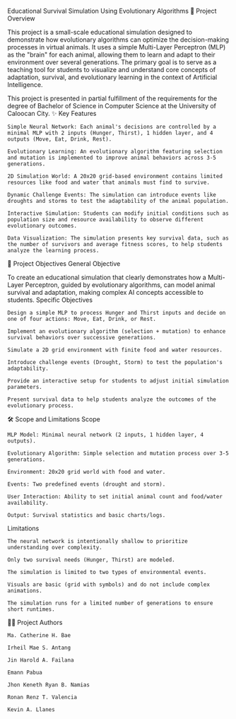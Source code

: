 Educational Survival Simulation Using Evolutionary Algorithms
📖 Project Overview

This project is a small-scale educational simulation designed to demonstrate how evolutionary algorithms can optimize the decision-making processes in virtual animals. It uses a simple Multi-Layer Perceptron (MLP) as the "brain" for each animal, allowing them to learn and adapt to their environment over several generations. The primary goal is to serve as a teaching tool for students to visualize and understand core concepts of adaptation, survival, and evolutionary learning in the context of Artificial Intelligence.

This project is presented in partial fulfillment of the requirements for the degree of Bachelor of Science in Computer Science at the University of Caloocan City.
✨ Key Features

    Simple Neural Network: Each animal's decisions are controlled by a minimal MLP with 2 inputs (Hunger, Thirst), 1 hidden layer, and 4 outputs (Move, Eat, Drink, Rest).

    Evolutionary Learning: An evolutionary algorithm featuring selection and mutation is implemented to improve animal behaviors across 3-5 generations.

    2D Simulation World: A 20x20 grid-based environment contains limited resources like food and water that animals must find to survive.

    Dynamic Challenge Events: The simulation can introduce events like droughts and storms to test the adaptability of the animal population.

    Interactive Simulation: Students can modify initial conditions such as population size and resource availability to observe different evolutionary outcomes.

    Data Visualization: The simulation presents key survival data, such as the number of survivors and average fitness scores, to help students analyze the learning process.

🎯 Project Objectives
General Objective

To create an educational simulation that clearly demonstrates how a Multi-Layer Perceptron, guided by evolutionary algorithms, can model animal survival and adaptation, making complex AI concepts accessible to students.
Specific Objectives

    Design a simple MLP to process Hunger and Thirst inputs and decide on one of four actions: Move, Eat, Drink, or Rest.

    Implement an evolutionary algorithm (selection + mutation) to enhance survival behaviors over successive generations.

    Simulate a 2D grid environment with finite food and water resources.

    Introduce challenge events (Drought, Storm) to test the population's adaptability.

    Provide an interactive setup for students to adjust initial simulation parameters.

    Present survival data to help students analyze the outcomes of the evolutionary process.

🛠️ Scope and Limitations
Scope

    MLP Model: Minimal neural network (2 inputs, 1 hidden layer, 4 outputs).

    Evolutionary Algorithm: Simple selection and mutation process over 3-5 generations.

    Environment: 20x20 grid world with food and water.

    Events: Two predefined events (drought and storm).

    User Interaction: Ability to set initial animal count and food/water availability.

    Output: Survival statistics and basic charts/logs.

Limitations

    The neural network is intentionally shallow to prioritize understanding over complexity.

    Only two survival needs (Hunger, Thirst) are modeled.

    The simulation is limited to two types of environmental events.

    Visuals are basic (grid with symbols) and do not include complex animations.

    The simulation runs for a limited number of generations to ensure short runtimes.

🧑‍💻 Project Authors

    Ma. Catherine H. Bae

    Irheil Mae S. Antang

    Jin Harold A. Failana

    Emann Pabua

    Jhon Keneth Ryan B. Namias

    Ronan Renz T. Valencia

    Kevin A. Llanes